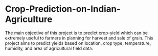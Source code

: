 # Crop-Prediction-on-Indian-Agriculture
The main objective of this project is to predict crop-yield which can be extremely useful to farmers in planning for harvest and sale of grain. This project aims to predict yields based on location, crop type, temperature, humidity, and area of agricultural field data. 
